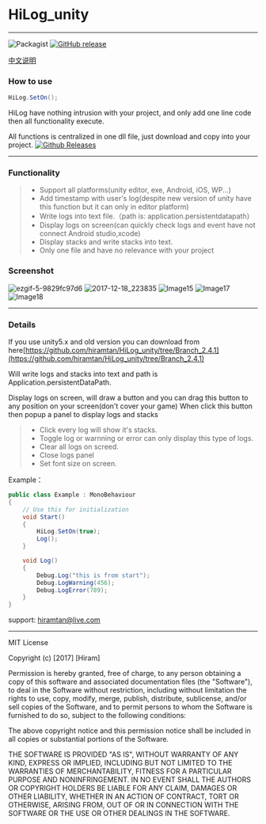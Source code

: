 # HiLog_unity
----------------------

![Packagist](https://img.shields.io/packagist/l/doctrine/orm.svg)   [![GitHub release](https://img.shields.io/github/release/hiramtan/HiLog_unity.svg)](https://github.com/hiramtan/HiLog_unity/releases)

[中文说明](https://github.com/hiramtan/HiLog_unity/blob/master/README_zh.md)

### How to use

```csharp
HiLog.SetOn();
```
HiLog have nothing intrusion with your project, and only add one line code then all functionality execute.

All functions is centralized in one dll file, just download and copy into your project. [![Github Releases](https://img.shields.io/github/downloads/atom/atom/total.svg)](https://github.com/hiramtan/HiLog_unity/releases)

------------
### Functionality
>- Support all platforms(unity editor, exe, Android, iOS, WP...)
>- Add timestamp with user's log(despite new version of unity have this function but it can only in editor platform)
>- Write logs into text file.（path is: application.persistentdatapath）
>- Display logs on screen(can quickly check logs and event have not connect Android studio,xcode)
>- Display stacks and write stacks into text.
>- Only one file and have no relevance with your project

### Screenshot
![ezgif-5-9829fc97d6](others/ezgif-5-9829fc97d6.gif)
![2017-12-18_223835](others/2017-12-18_223835.png)
![Image15](others/Image15.png)
![Image17](others/Image17.png)
![Image18](others/Image18.png)

-------------------

### Details

If you use unity5.x and old version you can download from here[https://github.com/hiramtan/HiLog_unity/tree/Branch_2.4.1](https://github.com/hiramtan/HiLog_unity/tree/Branch_2.4.1)

Will write logs and stacks into text and path is Application.persistentDataPath.

Display logs on screen, will draw a button and you can drag this button to any position on your screen(don't cover your game)
When click this button then popup a panel to display logs and stacks

>- Click every log will show it's stacks.
>- Toggle log or warnning or error can only display this type of logs.
>- Clear all logs on screed.
>- Close logs panel
>- Set font size on screen.

Example：
```csharp
public class Example : MonoBehaviour
{
    // Use this for initialization
    void Start()
    {
        HiLog.SetOn(true);
        Log();
    }

    void Log()
    {
        Debug.Log("this is from start");
        Debug.LogWarning(456);
        Debug.LogError(789);
    }
}
```


support: hiramtan@live.com

***********

MIT License

Copyright (c) [2017] [Hiram]

Permission is hereby granted, free of charge, to any person obtaining a copy
of this software and associated documentation files (the "Software"), to deal
in the Software without restriction, including without limitation the rights
to use, copy, modify, merge, publish, distribute, sublicense, and/or sell
copies of the Software, and to permit persons to whom the Software is
furnished to do so, subject to the following conditions:

The above copyright notice and this permission notice shall be included in all
copies or substantial portions of the Software.

THE SOFTWARE IS PROVIDED "AS IS", WITHOUT WARRANTY OF ANY KIND, EXPRESS OR
IMPLIED, INCLUDING BUT NOT LIMITED TO THE WARRANTIES OF MERCHANTABILITY,
FITNESS FOR A PARTICULAR PURPOSE AND NONINFRINGEMENT. IN NO EVENT SHALL THE
AUTHORS OR COPYRIGHT HOLDERS BE LIABLE FOR ANY CLAIM, DAMAGES OR OTHER
LIABILITY, WHETHER IN AN ACTION OF CONTRACT, TORT OR OTHERWISE, ARISING FROM,
OUT OF OR IN CONNECTION WITH THE SOFTWARE OR THE USE OR OTHER DEALINGS IN THE
SOFTWARE.
